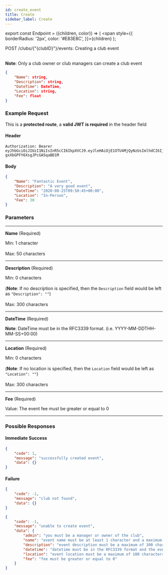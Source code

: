 ```yaml
---
id: create_event
title: Create
sidebar_label: Create
---
```


export const Endpoint = ({children, color}) => ( <span style={{
      borderRadius: '2px',
      color: '#E83E8C',
    }}>{children}</span> );

<Endpoint>POST /clubs/{"{clubID}"}/events</Endpoint>: Creating a club event <br></br>

**Note**: Only a club owner or club managers can create a club event

```json
{ 
    "Name": string,
    "Description": string,
    "DateTime": DateTime,
    "Location": string,
    "Fee": float
}
```

### Example Request
This is a **protected route**, a **valid JWT is required** in the header field
#### Header
```
Authorization: Bearer eyJhbGciOiJIUzI1NiIsInR5cCI6IkpXVCJ9.eyJleHAiOjE1OTU4MjQyNzUsImlhdCI6IjIwMjAtMDctMjdUMDA6MjY6MTUuNzg5NTg0Mi0wNDowMCIsInN1YiI6ImNocmlzIn0.5US2_ITKcfgkpEbfsR-gxXbGPFY6XsgJPcGA5qaBD1M
```

#### Body
```json
{ 
    "Name": "Fantastic Event",
    "Description": "A very good event",
    "DateTime": "2020-08-25T09:50:45+00:00",
    "Location": "In-Person",
    "Fee": 30
}
```

### Parameters
---
**Name** (Required)

Min: 1 character <br></br>
Max: 50 characters

---
**Description** (Required)

Min: 0 characters <br></br>
(**Note**: If no description is specified, then the `Description` field would be left as `"Description": ""`)<br></br>
Max: 300 characters

---
**DateTime** (Required)

**Note**: DateTime must be in the RFC3339 format. (i.e. YYYY-MM-DDTHH-MM-SS+00:00) 

---
**Location** (Required)

Min: 0 characters <br></br>
(**Note**: If no location is specified, then the `Location` field would be left as `"Location": ""`)<br></br>
Max: 300 characters

---
**Fee** (Required)

Value: The event fee must be greater or equal to 0 

---
### Possible Responses
#### Immediate Success
```json
{
	"code": 1,
	"message": "successfully created event",
	"data": {}
}
```
#### Failure
```json
{
	"code": -1,
	"message": "club not found",
	"data": {}
}
```
```json
{
	"code": -1,
	"message": "unable to create event",
	"data": {
		"admin": "you must be a manager or owner of the club",
		"name": "event name must be at least 1 character and a maximum of 50 characters",
		"description": "event description must be a maximum of 300 characters or less",
        "datetime": "datetime must be in the RFC3339 format and the event must occur later than the current time",
		"location": "event location must be a maximum of 100 characters or less",
		"fee": "fee must be greater or equal to 0"
	}
}
```



